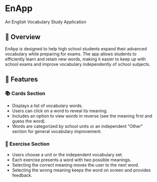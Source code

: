 # EnApp
An English Vocabulary Study Application  

## 📌 Overview  
EnApp is designed to help high school students expand their advanced vocabulary while preparing for exams. The app allows students to efficiently learn and retain new words, making it easier to keep up with school exams and improve vocabulary independently of school subjects.  

## 🚀 Features  



### 📚 Cards Section  
- Displays a list of vocabulary words.  
- Users can click on a word to reveal its meaning.  
- Includes an option to view words in reverse (see the meaning first and guess the word).  
- Words are categorized by school units or an independent "Other" section for general vocabulary improvement.  

### 🎯 Exercise Section  
- Users choose a unit or the independent vocabulary set.  
- Each exercise presents a word with two possible meanings.  
- Selecting the correct meaning moves the user to the next word.  
- Selecting the wrong meaning keeps the word on screen and provides feedback.  
 

